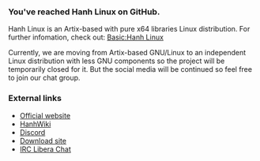 ### You've reached Hanh Linux on GitHub. 
Hanh Linux is an Artix-based with pure x64 libraries Linux distribution. For further infomation, check out: [Basic:Hanh Linux](https://github.com/hanhlinux/hanhlinux/wiki/Basic:Hanh-Linux)


Currently, we are moving from Artix-based GNU/Linux to an independent Linux distribution with less GNU components so the project will be temporarily closed for it. But the social media will be continued so feel free to join our chat group.
### External links
- [Official website](https://hanhlinux.github.io)
- [HanhWiki](https://github.com/hanhlinux/hanhlinux/wiki)
- [Discord](https://discord.gg/ba8weSjQnF)
- [Download site](https://osdn.net/projects/hanhlinuxiso/)
- [IRC Libera Chat](https://web.libera.chat/#hanhlinux)
